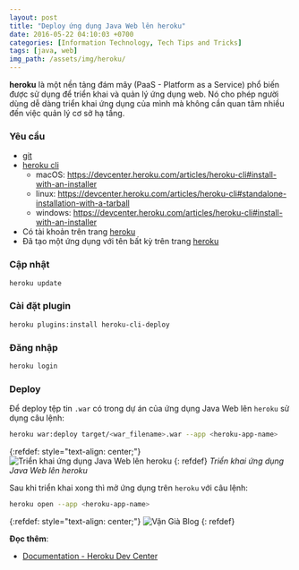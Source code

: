 ```yaml
---
layout: post
title: "Deploy ứng dụng Java Web lên heroku"
date: 2016-05-22 04:10:03 +0700
categories: [Information Technology, Tech Tips and Tricks]
tags: [java, web]
img_path: /assets/img/heroku/
---
```


**heroku** là một nền tảng đám mây (PaaS - Platform as a Service) phổ biến được sử dụng để triển khai và quản lý ứng dụng web. Nó cho phép người dùng dễ dàng triển khai ứng dụng của mình mà không cần quan tâm nhiều đến việc quản lý cơ sở hạ tầng.

### Yêu cầu
- [git](https://git-scm.com/)
- [heroku cli](https://devcenter.heroku.com/articles/heroku-cli)
  + macOS: <https://devcenter.heroku.com/articles/heroku-cli#install-with-an-installer>
  + linux: <https://devcenter.heroku.com/articles/heroku-cli#standalone-installation-with-a-tarball>
  + windows: <https://devcenter.heroku.com/articles/heroku-cli#install-with-an-installer>
- Có tài khoản trên trang [heroku](https://www.heroku.com/)
- Đã tạo một ứng dụng với tên bất kỳ trên trang [heroku](https://www.heroku.com/)

### Cập nhật
```bash
heroku update
```

### Cài đặt plugin
```bash
heroku plugins:install heroku-cli-deploy
```

### Đăng nhập
```bash
heroku login
```

### Deploy
Để deploy tệp tin `.war` có trong dự án của ứng dụng Java Web lên `heroku` sử dụng câu lệnh:
```bash
heroku war:deploy target/<war_filename>.war --app <heroku-app-name>
```
{:refdef: style="text-align: center;"}
![Triển khai ứng dụng Java Web lên heroku](deploy-heroku.png)
{: refdef}
_Triển khai ứng dụng Java Web lên heroku_

Sau khi triển khai xong thì mở ứng dụng trên `heroku` với câu lệnh:
```bash
heroku open --app <heroku-app-name>
```
{:refdef: style="text-align: center;"}
![Vận Già Blog](Lem-heroku.png)
{: refdef}

**Đọc thêm**:
- [Documentation - Heroku Dev Center](https://devcenter.heroku.com/categories/reference)

